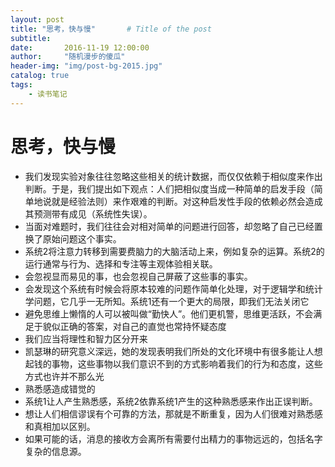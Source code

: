 ```yaml
---
layout: post
title: "思考，快与慢"       # Title of the post
subtitle:
date:       2016-11-19 12:00:00
author:     "随机漫步的傻瓜"
header-img: "img/post-bg-2015.jpg"
catalog: true
tags:
    - 读书笔记
---
```


# 思考，快与慢

- 我们发现实验对象往往忽略这些相关的统计数据，而仅仅依赖于相似度来作出判断。于是，我们提出如下观点：人们把相似度当成一种简单的启发手段（简单地说就是经验法则）来作艰难的判断。对这种启发性手段的依赖必然会造成其预测带有成见（系统性失误）。
- 当面对难题时，我们往往会对相对简单的问题进行回答，却忽略了自己已经置换了原始问题这个事实。
- 系统2将注意力转移到需要费脑力的大脑活动上来，例如复杂的运算。系统2的运行通常与行为、选择和专注等主观体验相关联。
- 会忽视显而易见的事，也会忽视自己屏蔽了这些事的事实。
- 会发现这个系统有时候会将原本较难的问题作简单化处理，对于逻辑学和统计学问题，它几乎一无所知。系统1还有一个更大的局限，即我们无法关闭它
- 避免思维上懒惰的人可以被叫做“勤快人”。他们更机警，思维更活跃，不会满足于貌似正确的答案，对自己的直觉也常持怀疑态度
- 我们应当将理性和智力区分开来
- 凯瑟琳的研究意义深远，她的发现表明我们所处的文化环境中有很多能让人想起钱的事物，这些事物以我们意识不到的方式影响着我们的行为和态度，这些方式也许并不那么光
- 熟悉感造成错觉的
- 系统1让人产生熟悉感，系统2依靠系统1产生的这种熟悉感来作出正误判断。
- 想让人们相信谬误有个可靠的方法，那就是不断重复，因为人们很难对熟悉感和真相加以区别。
- 如果可能的话，消息的接收方会离所有需要付出精力的事物远远的，包括名字复杂的信息源。
